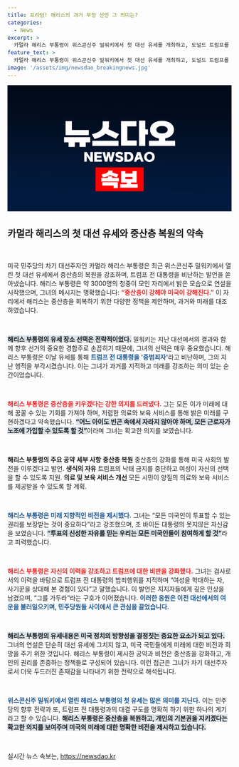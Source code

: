 ```yaml
---
title: 프리덤! 해리스의 과거 부정 선언 그 의미는?
categories:
  - News
excerpt: >
  카멀라 해리스 부통령이 위스콘신주 밀워키에서 첫 대선 유세를 개최하고, 도널드 트럼프를 중범죄자로 비난하며 중산층 복원의 필요성을 강조했다. 3000여명의 지지자들 속에서 미래와 자유를 외치며 트럼프와의 대결을 선포한 해리스, 그녀의 메시지는 어떤 변화를 가져올까?
feature_text: >
  카멀라 해리스 부통령이 위스콘신주 밀워키에서 첫 대선 유세를 개최하고, 도널드 트럼프를 중범죄자로 비난하며 중산층 복원의 필요성을 강조했다. 3000여명의 지지자들 속에서 미래와 자유를 외치며 트럼프와의 대결을 선포한 해리스, 그녀의 메시지는 어떤 변화를 가져올까?
image: '/assets/img/newsdao_breakingnews.jpg'
---
```


<p><img src="/assets/img/newsdao_breakingnews.jpg" alt="bookingtag 속보" /></p>

<h2 data-ke-size="size26">카멀라 해리스의 첫 대선 유세와 중산층 복원의 약속</h2>

<p data-ke-size="size16">&nbsp;</p>

<p data-ke-size="size16">미국 민주당의 차기 대선주자인 카멀라 해리스 부통령은 최근 위스콘신주 밀워키에서 열린 첫 대선 유세에서 중산층의 복원을 강조하며, 트럼프 전 대통령을 비난하는 발언을 쏟아냈습니다. 해리스 부통령은 약 3000명의 청중이 모인 자리에서 밝은 모습으로 연설을 시작했으며, 그녀의 메시지는 명확했습니다: <b><span style="color: #ee2323;">“중산층이 강해야 미국이 강해진다.”</span></b> 이 자리에서 해리스는 중산층을 회복하기 위한 다양한 정책을 제안하며, 과거와 미래를 대조하였습니다.</p>

<p data-ke-size="size16">&nbsp;</p>

<p><b><span style="background-color: #21538527;">해리스 부통령의 유세 장소 선택은 전략적이었다.</span></b> 밀워키는 지난 대선에서의 결과와 함께 향후 선거의 중요한 경합주로 손꼽히기 때문에, 그녀의 선택은 매우 중요했습니다. 해리스 부통령은 이날 유세를 통해 <b><span style="color: #1a5490;">트럼프 전 대통령을 '중범죄자'</span></b>라고 비난하며, 그의 지난 행적을 부각시켰습니다. 이는 그녀가 과거를 지적하고 미래를 강조하는 의미 있는 순간이었습니다.</p></p>

<p data-ke-size="size16">&nbsp;</p>

<p><b><span style="color: #ee2323;">해리스 부통령은 중산층을 키우겠다는 강한 의지를 드러냈다.</span></b> 그는 모든 이가 미래에 대해 꿈꿀 수 있는 기회를 가져야 하며, 저렴한 의료와 보육 서비스를 통해 밝은 미래를 구현하겠다고 약속했습니다. <b><span style="background-color: #21538527;">“어느 아이도 빈곤 속에서 자라지 않아야 하며, 모든 근로자가 노조에 가입할 수 있도록 할 것”</span></b>이라며 그녀는 확고한 의지를 보였습니다.</p></p>

<p data-ke-size="size16">&nbsp;</p>

<p><tr>
<td style="text-align: center; height: 17px;"><b>해리스 부통령의 주요 공약</b></td>
<td style="text-align: center; height: 17px;"><b>세부 사항</b></td>
</tr>
<tr>
<td style="text-align: center; height: 17px;"><b>중산층 복원</b></td>
<td style="text-align: center; height: 17px;">중산층의 강화를 통해 미국 사회의 발전을 이루겠다고 발언.</td>
</tr>
<tr>
<td style="text-align: center; height: 17px;"><b>생식의 자유</b></td>
<td style="text-align: center; height: 17px;">트럼프의 낙태 금지를 중단하고 여성이 자신의 선택을 할 수 있도록 지원.</td>
</tr>
<tr>
<td style="text-align: center; height: 17px;"><b>의료 및 보육 서비스 개선</b></td>
<td style="text-align: center; height: 17px;">모든 시민이 양질의 의료와 보육 서비스를 제공받을 수 있도록 할 계획.</td>
</tr></p>

<p data-ke-size="size16">&nbsp;</p>

<p><b><span style="color: #1a5490;">해리스 부통령은 미래 지향적인 비전을 제시했다.</span></b> 그녀는 “모든 미국인이 투표할 수 있는 권리를 보장받는 것이 중요하다”라고 강조했으며, 조 바이든 대통령의 못지않은 자신감을 보였습니다. <b><span style="background-color: #21538527;">“투표의 신성한 자유를 믿는 우리는 모든 미국인들이 참여하게 할 것”</span></b>라고 피력했습니다.</p></p>

<p data-ke-size="size16">&nbsp;</p>

<p><b><span style="color: #ee2323;">해리스 부통령은 자신의 이력을 강조하고 트럼프에 대한 비판을 강화했다.</span></b> 그녀는 검사로서의 이력을 바탕으로 트럼프 전 대통령의 범죄행위를 지적하며 “여성을 학대하는 자, 사기꾼을 상대해 본 경험이 있다”고 말했습니다. 이 발언은 지지자들에게 깊은 인상을 남겼으며, “그를 가두라”라는 구호가 이어졌습니다. <b><span style="color: #1a5490;">이러한 응원은 이전 대선에서의 여운을 불러일으키며, 민주당원들 사이에서 큰 관심을 끌었습니다.</span></b></p></p>

<p data-ke-size="size16">&nbsp;</p>

<p><b><span style="background-color: #21538527;">해리스 부통령의 유세내용은 미국 정치의 방향성을 결정짓는 중요한 요소가 되고 있다.</span></b> 그녀의 연설은 단순히 대선 유세에 그치지 않고, 미국 국민들에게 미래에 대한 비전과 희망을 주기 위한 것입니다. 해리스 부통령이 제시한 공약과 비전은 중산층을 강화하고, 개인의 권리를 존중하는 정책들로 구성되어 있습니다. 이런 접근은 그녀가 차기 대선주자로서 더욱 두드러진 존재감을 나타내기 위한 전략으로 해석됩니다.</p></p>

<p data-ke-size="size16">&nbsp;</p>

<p><b><span style="color: #1a5490;">위스콘신주 밀워키에서 열린 해리스 부통령의 첫 유세는 많은 의미를 지닌다.</span></b> 이는 민주당의 향후 전략과 또, 트럼프 전 대통령과의 대결 구도를 명확히 하기 위한 하나의 계기라고 할 수 있습니다. <b><span style="background-color: #21538527;">해리스 부통령은 중산층을 복원하고, 개인의 기본권을 지키겠다는 확고한 의지를 보여주며 미국의 미래에 대한 명확한 비전을 제시하고 있습니다.</span></b></p></p>

<p data-ke-size="size16">&nbsp;</p>
실시간 뉴스 속보는, <a href="https://newsdao.kr" rel="dofollow">https://newsdao.kr</a>


